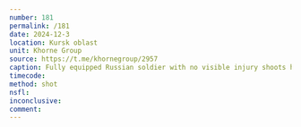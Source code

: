 ```yaml
---
number: 181
permalink: /181
date: 2024-12-3
location: Kursk oblast
unit: Khorne Group
source: https://t.me/khornegroup/2957
caption: Fully equipped Russian soldier with no visible injury shoots himself under tree to no immediate success. After some agony he seems to eventually collapse 
timecode: 
method: shot
nsfl: 
inconclusive: 
comment: 
---
```

<script async src="https://telegram.org/js/telegram-widget.js?22" data-telegram-post="khornegroup/2957" data-width="100%" data-userpic="false"></script>